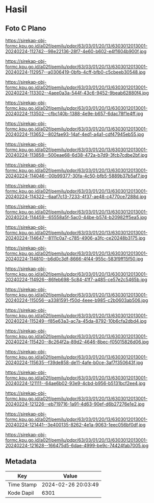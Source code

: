 # Hasil

## Foto C Plano

https://sirekap-obj-formc.kpu.go.id/a02f/pemilu/pdpr/63/03/01/20/13/6303012013001-20240224-112742--98e22136-28f7-4e60-b602-e4f1604b900f.jpg

https://sirekap-obj-formc.kpu.go.id/a02f/pemilu/pdpr/63/03/01/20/13/6303012013001-20240224-112957--a0306419-0bfb-4cff-bfb0-c5cbeeb30548.jpg

https://sirekap-obj-formc.kpu.go.id/a02f/pemilu/pdpr/63/03/01/20/13/6303012013001-20240224-113302--4aee0a3a-544f-43c6-9452-9beab62880f4.jpg

https://sirekap-obj-formc.kpu.go.id/a02f/pemilu/pdpr/63/03/01/20/13/6303012013001-20240224-113502--cfbc140b-1388-4e9e-b657-6dac78f1e4ff.jpg

https://sirekap-obj-formc.kpu.go.id/a02f/pemilu/pdpr/63/03/01/20/13/6303012013001-20240224-113652--802fae93-14af-4ed1-a4a1-cdf47945eb55.jpg

https://sirekap-obj-formc.kpu.go.id/a02f/pemilu/pdpr/63/03/01/20/13/6303012013001-20240224-113858--500eae68-6d38-472a-b7d9-3fcb7cdbe2bf.jpg

https://sirekap-obj-formc.kpu.go.id/a02f/pemilu/pdpr/63/03/01/20/13/6303012013001-20240224-114046--00b99377-30fa-4c50-bfb5-5889b37b5af7.jpg

https://sirekap-obj-formc.kpu.go.id/a02f/pemilu/pdpr/63/03/01/20/13/6303012013001-20240224-114322--6aaf7c13-7233-4f37-ae48-c4770ce7288d.jpg

https://sirekap-obj-formc.kpu.go.id/a02f/pemilu/pdpr/63/03/01/20/13/6303012013001-20240224-114459--65558a5f-5ac0-44be-b574-b20982ff5ea5.jpg

https://sirekap-obj-formc.kpu.go.id/a02f/pemilu/pdpr/63/03/01/20/13/6303012013001-20240224-114647--8111c0a7-c785-4906-a3fc-ce20248b3175.jpg

https://sirekap-obj-formc.kpu.go.id/a02f/pemilu/pdpr/63/03/01/20/13/6303012013001-20240224-114810--b6d0c3df-8666-4f44-955c-583f9ff15f50.jpg

https://sirekap-obj-formc.kpu.go.id/a02f/pemilu/pdpr/63/03/01/20/13/6303012013001-20240224-114926--86feb698-5c84-41f7-a485-ce57e2c5465b.jpg

https://sirekap-obj-formc.kpu.go.id/a02f/pemilu/pdpr/63/03/01/20/13/6303012013001-20240224-115056--a3381591-f50d-4eee-b985-c2b0603ab506.jpg

https://sirekap-obj-formc.kpu.go.id/a02f/pemilu/pdpr/63/03/01/20/13/6303012013001-20240224-115249--f85e63a3-ac7a-45da-8792-10b6cfa2dbd4.jpg

https://sirekap-obj-formc.kpu.go.id/a02f/pemilu/pdpr/63/03/01/20/13/6303012013001-20240224-115420--8c264f2a-89d2-4646-8bec-f05015826d06.jpg

https://sirekap-obj-formc.kpu.go.id/a02f/pemilu/pdpr/63/03/01/20/13/6303012013001-20240224-115635--f39de858-de11-4afe-b0ce-3af7f350643f.jpg

https://sirekap-obj-formc.kpu.go.id/a02f/pemilu/pdpr/63/03/01/20/13/6303012013001-20240224-121111--64ae6b02-93e9-4cbd-b956-b5131bcf2ee4.jpg

https://sirekap-obj-formc.kpu.go.id/a02f/pemilu/pdpr/63/03/01/20/13/6303012013001-20240224-121226--eb719716-1a91-4d63-90ef-d6b27276e1e2.jpg

https://sirekap-obj-formc.kpu.go.id/a02f/pemilu/pdpr/63/03/01/20/13/6303012013001-20240224-121441--3e400135-8262-4e1a-9063-1eec056bf0df.jpg

https://sirekap-obj-formc.kpu.go.id/a02f/pemilu/pdpr/63/03/01/20/13/6303012013001-20240224-121628--166475d5-6dae-4999-be9c-74424fab7005.jpg


## Metadata

| Key        | Value               |
| ---------- | ------------------- |
| Time Stamp | 2024-02-26 20:03:49 |
| Kode Dapil | 6301                |



